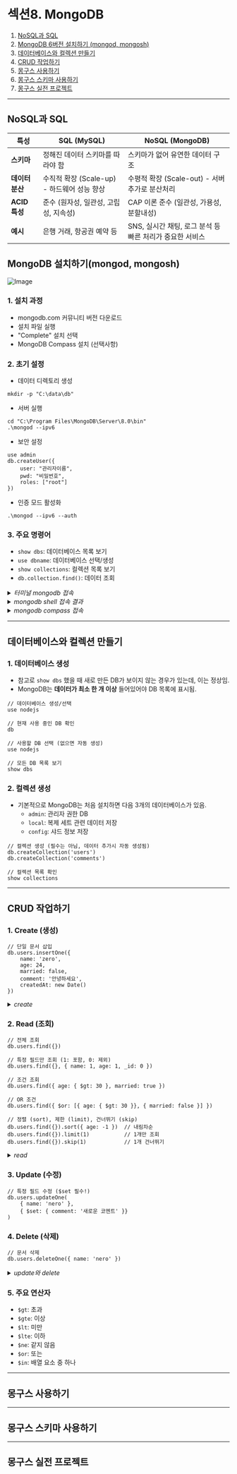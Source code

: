 # 섹션8. MongoDB

1. [NoSQL과 SQL](#nosql과-sql)
2. [MongoDB 6버전 설치하기 (mongod, mongosh)](#mongodb-6버전-설치하기-mongod-mongosh)
3. [데이터베이스와 컬렉션 만들기](#데이터베이스와-컬렉션-만들기)
4. [CRUD 작업하기](#crud-작업하기)
5. [몽구스 사용하기](#몽구스-사용하기)
6. [몽구스 스키마 사용하기](#몽구스-스키마-사용하기)
7. [몽구스 실전 프로젝트](#몽구스-실전-프로젝트)

----

## NoSQL과 SQL

| 특성                | SQL (MySQL)                             | NoSQL (MongoDB)                          |
|---------------------|-----------------------------------------|------------------------------------------|
| **스키마**           | 정해진 데이터 스키마를 따라야 함         | 스키마가 없어 유연한 데이터 구조         |
| **데이터 분산**      | 수직적 확장 (Scale-up) - 하드웨어 성능 향상| 수평적 확장 (Scale-out) - 서버 추가로 분산처리 |
| **ACID 특성**        | 준수 (원자성, 일관성, 고립성, 지속성)    | CAP 이론 준수 (일관성, 가용성, 분할내성) |
| **예시**             | 은행 거래, 항공권 예약 등                | SNS, 실시간 채팅, 로그 분석 등 빠른 처리가 중요한 서비스 |


## MongoDB 설치하기(mongod, mongosh)

![Image](https://github.com/user-attachments/assets/fbfe3515-9b99-4dbb-adae-2c3b062839c9)

### 1. 설치 과정
- mongodb.com 커뮤니티 버전 다운로드
- 설치 파일 실행
- "Complete" 설치 선택
- MongoDB Compass 설치 (선택사항)

### 2. 초기 설정
- 데이터 디렉토리 생성
```
mkdir -p "C:\data\db"
```
- 서버 실행
```
cd "C:\Program Files\MongoDB\Server\8.0\bin"
.\mongod --ipv6
```
- 보안 설정
```
use admin
db.createUser({
    user: "관리자이름",
    pwd: "비밀번호",
    roles: ["root"]
})
```
- 인증 모드 활성화
```
.\mongod --ipv6 --auth
```

### 3. 주요 명령어
- `show dbs`: 데이터베이스 목록 보기
- `use dbname`: 데이터베이스 선택/생성
- `show collections`: 컬렉션 목록 보기
- `db.collection.find()`: 데이터 조회

<details>
<summary><i>터미널 mongodb 접속</i></summary>

![Image](https://github.com/user-attachments/assets/ccb46da1-f739-4d88-a1cb-85aa25b95be2)

![Image](https://github.com/user-attachments/assets/482e116a-6ce5-477a-bc9e-88e1989cce79)

</details>

<details>
<summary><i>mongodb shell 접속 결과</i></summary>

![Image](https://github.com/user-attachments/assets/c72a2a53-516c-4fb4-aeb1-df84e7283e49)

</details>

<details>
<summary><i>mongodb compass 접속</i></summary>

![Image](https://github.com/user-attachments/assets/d89b8316-164d-4bea-b6c5-444efda134c9)

</details>

---

## 데이터베이스와 컬렉션 만들기

### 1. 데이터베이스 생성
- 참고로 `show dbs` 했을 때 새로 만든 DB가 보이지 않는 경우가 있는데, 이는 정상임.
- MongoDB는 <b>데이터가 최소 한 개 이상</b> 들어있어야 DB 목록에 표시됨.
```
// 데이터베이스 생성/선택
use nodejs

// 현재 사용 중인 DB 확인
db

// 사용할 DB 선택 (없으면 자동 생성)
use nodejs

// 모든 DB 목록 보기
show dbs
```

### 2. 컬렉션 생성
- 기본적으로 MongoDB는 처음 설치하면 다음 3개의 데이터베이스가 있음.
    - `admin`: 관리자 권한 DB
    - `local`: 복제 세트 관련 데이터 저장
    - `config`: 샤드 정보 저장
```
// 컬렉션 생성 (필수는 아님, 데이터 추가시 자동 생성됨)
db.createCollection('users')
db.createCollection('comments')

// 컬렉션 목록 확인
show collections
```

---

## CRUD 작업하기

### 1. Create (생성)
```
// 단일 문서 삽입
db.users.insertOne({
    name: 'zero',
    age: 24,
    married: false,
    comment: '안녕하세요',
    createdAt: new Date()
})
```
<details>
<summary><i>create</i></summary>

![Image](https://github.com/user-attachments/assets/94d27f65-a73d-4bf8-ac70-8316e427e5f1)

</details>

### 2. Read (조회)
```
// 전체 조회
db.users.find({})

// 특정 필드만 조회 (1: 포함, 0: 제외)
db.users.find({}, { name: 1, age: 1, _id: 0 })

// 조건 조회
db.users.find({ age: { $gt: 30 }, married: true })

// OR 조건
db.users.find({ $or: [{ age: { $gt: 30 }}, { married: false }] })

// 정렬 (sort), 제한 (limit), 건너뛰기 (skip)
db.users.find({}).sort({ age: -1 })  // 내림차순
db.users.find({}).limit(1)           // 1개만 조회
db.users.find({}).skip(1)            // 1개 건너뛰기
```

<details>
<summary><i>read</i></summary>

![Image](https://github.com/user-attachments/assets/d65b4ecd-6615-41e8-81db-00fd0553ec7e)

</details>


### 3. Update (수정)
```
// 특정 필드 수정 ($set 필수!)
db.users.updateOne(
    { name: 'nero' }, 
    { $set: { comment: '새로운 코멘트' }}
)
```

### 4. Delete (삭제)
```
// 문서 삭제
db.users.deleteOne({ name: 'nero' })
```

<details>
<summary><i>update와 delete</i></summary>

![Image](https://github.com/user-attachments/assets/7a87ea16-fc10-4039-8023-9a4557096769)

</details>

### 5. 주요 연산자
- `$gt`: 초과
- `$gte`: 이상
- `$lt`: 미만
- `$lte`: 이하
- `$ne`: 같지 않음
- `$or`: 또는
- `$in`: 배열 요소 중 하나

---

## 몽구스 사용하기

---

## 몽구스 스키마 사용하기

---

## 몽구스 실전 프로젝트
